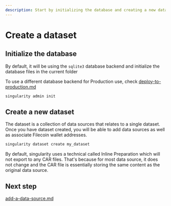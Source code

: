 ```yaml
---
description: Start by initializing the database and creating a new dataset
---
```


# Create a dataset

## Initialize the database

By default, it will be using the `sqlite3` database backend and initialize the database files in the current folder

To use a different database backend for Production use, check [deploy-to-production.md](../installation/deploy-to-production.md "mention")

```sh
singularity admin init
```

## Create a new dataset

The dataset is a collection of data sources that relates to a single dataset. Once you have dataset created, you will be able to add data sources as well as associate Filecoin wallet addresses.

```sh
singularity dataset create my_dataset
```

By default, singularity uses a technical called Inline Preparation which will not export to any CAR files. That's because for most data source, it does not change and the CAR file is essentially storing the same content as the original data source.

## Next step

[add-a-data-source.md](add-a-data-source.md "mention")
